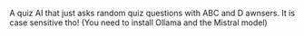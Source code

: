A quiz AI that just asks random quiz questions with ABC and D awnsers. It is case sensitive tho! (You need to install Ollama and the Mistral model)
